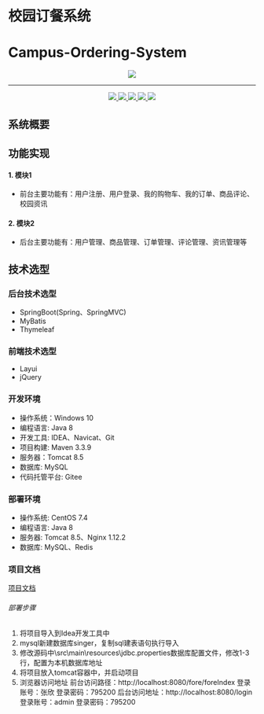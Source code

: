 # 校园订餐系统

# Campus-Ordering-System

<p align="center">
    <a href="https://singer-1300001977.file.myqcloud.com/%E4%B8%AA%E4%BA%BA%E4%BA%91%E8%B5%84%E6%BA%90/logo222.png">
        <img src="https://singer-1300001977.file.myqcloud.com/%E4%B8%AA%E4%BA%BA%E4%BA%91%E8%B5%84%E6%BA%90/logo222.png">
    </a>
</p>

---

<p align="center">
    <a href="https://gitee.com/singerw_admin/campus-ordering-system/blob/master/LICENSE">
        <img src="https://img.shields.io/badge/license-Apache%202-blue.svg">
    </a>
    <a href="https://gitee.com/singerw_admin/campus-ordering-system#">
        <img src="https://badgen.net/badge/stars/%E2%98%85%E2%98%85%E2%98%85%E2%98%85%E2%98%86">
    </a>
        <a href="https://gitee.com/singerw_admin/campus-ordering-system#">
        <img src="https://badgen.net/github/forks/micromatch/micromatch">
    </a>
    <a href="https://gitee.com/singerw_admin">
        <img src="https://badgen.net/https/cal-badge-icd0onfvrxx6.runkit.sh">
    </a>
        <a href="https://blog.singerw.com/">
        <img src="https://badgen.net/badge/icon/rss?icon=rss&label">
    </a>
</p>



## 系统概要



## 功能实现

#### 1. 模块1

-  前台主要功能有：用户注册、用户登录、我的购物车、我的订单、商品评论、校园资讯

#### 2. 模块2

-  后台主要功能有：用户管理、商品管理、订单管理、评论管理、资讯管理等

## 技术选型

### 后台技术选型

- SpringBoot(Spring、SpringMVC)
- MyBatis
- Thymeleaf

### 前端技术选型

- Layui
- jQuery

### 开发环境

- 操作系统：Windows 10
- 编程语言: Java 8
- 开发工具: IDEA、Navicat、Git
- 项目构建: Maven 3.3.9
- 服务器：Tomcat 8.5
- 数据库: MySQL
- 代码托管平台: Gitee

### 部署环境

- 操作系统: CentOS 7.4
- 编程语言: Java 8
- 服务器: Tomcat 8.5、Nginx 1.12.2
- 数据库: MySQL、Redis

### 项目文档
[项目文档](https://apidoc.gitee.com/singerw_admin/campus-ordering-system)

###### 部署步骤

1. 将项目导入到Idea开发工具中
2. mysql新建数据库singer，复制sql建表语句执行导入
3. 修改源码中\src\main\resources\jdbc.properties数据库配置文件，修改1-3行，配置为本机数据库地址
4. 将项目放入tomcat容器中，并启动项目
5. 浏览器访问地址
   前台访问路径：http://localhost:8080/fore/foreIndex
   登录账号：张欣 登录密码：795200
   后台访问地址：http://localhost:8080/login
   登录账号：admin  登录密码：795200